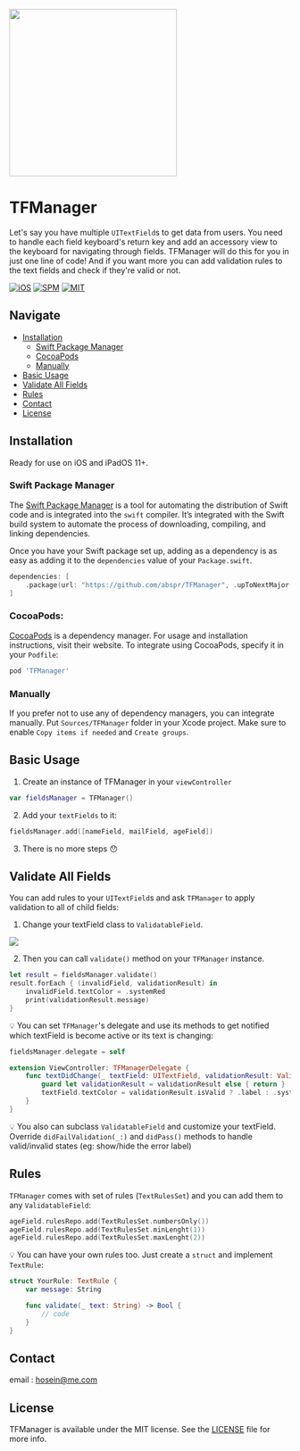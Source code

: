 <p float="center">
  <img src="https://github.com/abspr/TFManager/ScreenShots/demo.gif" width="300" />
</p>

# TFManager

Let's say you have multiple `UITextField`s to get data from users. You need to handle each field keyboard's return key and add an accessory view to the keyboard for navigating through fields. TFManager will do this for you in just one line of code!
And if you want more you can add validation rules to the text fields and check if they're valid or not.

[![iOS](https://img.shields.io/badge/iOS-11.0-blue.svg)](https://developer.apple.com/iOS)
[![SPM](https://img.shields.io/badge/SPM-compatible-red?style=flat-square)](https://developer.apple.com/documentation/swift_packages/package/)
[![MIT](https://img.shields.io/badge/licenses-MIT-red.svg)](https://opensource.org/licenses/MIT)  

## Navigate

- [Installation](#installation)
    - [Swift Package Manager](#swift-package-manager)
    - [CocoaPods](#cocoapods)
    - [Manually](#manually)
- [Basic Usage](#basic-usage)
- [Validate All Fields](#validate-all-fields)
- [Rules](#rules)
- [Contact](#contact)
- [License](#license)

## Installation

Ready for use on iOS and iPadOS 11+.

### Swift Package Manager

The [Swift Package Manager](https://swift.org/package-manager/) is a tool for automating the distribution of Swift code and is integrated into the `swift` compiler. It’s integrated with the Swift build system to automate the process of downloading, compiling, and linking dependencies.

Once you have your Swift package set up, adding as a dependency is as easy as adding it to the `dependencies` value of your `Package.swift`.

```swift
dependencies: [
    .package(url: "https://github.com/abspr/TFManager", .upToNextMajor(from: "1.1.0"))
]
```

### CocoaPods:

[CocoaPods](https://cocoapods.org) is a dependency manager. For usage and installation instructions, visit their website. To integrate using CocoaPods, specify it in your `Podfile`:

```ruby
pod 'TFManager'
```

### Manually

If you prefer not to use any of dependency managers, you can integrate manually. Put `Sources/TFManager` folder in your Xcode project. Make sure to enable `Copy items if needed` and `Create groups`.

## Basic Usage

1. Create an instance of TFManager in your `viewController`
```swift
var fieldsManager = TFManager()
```
2. Add your `textFields` to it:
```swift
fieldsManager.add([nameField, mailField, ageField])
```
3. There is no more steps 😯

## Validate All Fields
You can add rules to your `UITextField`s and ask `TFManager` to apply validation to all of child fields:

1. Change your textField class to `ValidatableField`.
<img src="https://github.com/abspr/TFManager/ScreenShots/screenShot1.png" />

2. Then you can call `validate()` method on your `TFManager` instance.
```swift
let result = fieldsManager.validate()
result.forEach { (invalidField, validationResult) in
    invalidField.textColor = .systemRed
    print(validationResult.message)
}
```

💡 You can set `TFManager`'s delegate and use its methods to get notified which textField is become active or its text is changing:
```swift
fieldsManager.delegate = self

extension ViewController: TFManagerDelegate {
    func textDidChange(_ textField: UITextField, validationResult: ValidationResult?) {
        guard let validationResult = validationResult else { return }
        textField.textColor = validationResult.isValid ? .label : .systemRed
    }
}
```

💡 You also can subclass `ValidatableField` and customize your textField. 
Override `didFailValidation(_:)` and `didPass()` methods to handle valid/invalid states (eg: show/hide the error label)

## Rules
`TFManager` comes with set of rules (`TextRulesSet`) and you can add them to any `ValidatableField`:
```swift
ageField.rulesRepo.add(TextRulesSet.numbersOnly())
ageField.rulesRepo.add(TextRulesSet.minLenght(1))
ageField.rulesRepo.add(TextRulesSet.maxLenght(2))
```

💡 You can have your own rules too. Just create a `struct` and implement `TextRule`:

```swift
struct YourRule: TextRule {
    var message: String

    func validate(_ text: String) -> Bool {
        // code
    }
}
```

## Contact
email : [hosein@me.com](mailto:hosein@me.com)

## License
TFManager is available under the MIT license. See the [LICENSE](LICENSE) file for more info.

